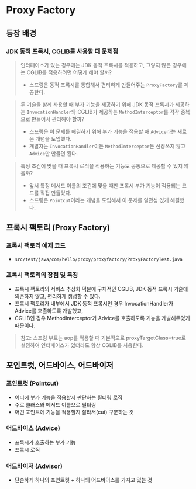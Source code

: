 # Proxy Factory

## 등장 배경
### JDK 동적 프록시, CGLIB를 사용할 때 문제점
> 인터페이스가 있는 경우에는 JDK 동적 프록시를 적용하고, 그렇지 않은 경우에는 CGLIB를 적용하려면 어떻게 해야 할까?
> - 스프링은 동적 프록시를 통합해서 편리하게 만들어주는 `ProxyFactory`를 제공한다.

> 두 기술을 함께 사용할 때 부가 기능을 제공하기 위해 JDK 동적 프록시가 제공하는 `InvocationHandler`와 CGLIB가 제공하는 `MethodInterceptor`를
  각각 중복으로 만들어서 관리해야 할까?
> - 스프링은 이 문제를 해결하기 위해 부가 기능을 적용할 때 `Advice`라는 새로운 개념을 도입했다.
> - 개발자는 `InvocationHandler`이든 `MethodInterceptor`든 신경쓰지 않고 `Advice`만 만들면 된다.

> 특정 조건에 맞을 때 프록시 로직을 적용하는 기능도 공통으로 제공할 수 있지 않을까?
> - 앞서 특정 메서드 이름의 조건에 맞을 때만 프록시 부가 기능이 적용되는 코드를 직접 만들었다.
> - 스프링은 `Pointcut`이라는 개념을 도입해서 이 문제를 일관성 있게 해결했다.

## 프록시 팩토리 (Proxy Factory)

### 프록시 팩토리 예제 코드
- `src/test/java/com/hello/proxy/proxyfactory/ProxyFactoryTest.java`

### 프록시 팩토리의 장점 및 특징
- 프록시 팩토리의 서비스 추상화 덕분에 구체적인 CGLIB, JDK 동적 프록시 기술에 의존하지 않고, 편리하게 생성할 수 있다.
- 프록시 팩토리가 내부에서 JDK 동적 프록시인 경우 InvocationHandler가 Advice를 호출하도록 개발했고,
- CGLIB인 경우 MethodInterceptor가 Advice를 호출하도록 기능을 개발해두었기 때문이다.

> 참고: 스프링 부트는 aop를 적용할 때 기본적으로 proxyTargetClass=true로 설정하여 인터페이스가 있더라도 항상 CGLIB를 사용한다.

## 포인트컷, 어드바이스, 어드바이저

### 포인트컷 (Pointcut)
- 어디에 부가 기능을 적용할지 판단하는 필터링 로직
- 주로 클래스와 메서드 이름으로 필터링
- 어떤 포인트에 기능을 적용할지 잘라서(cut) 구분하는 것

### 어드바이스 (Advice)
- 프록시가 호출하는 부가 기능
- 프록시 로직

### 어드바이저 (Advisor)
- 단순하게 하나의 포인트컷 + 하나의 어드바이스를 가지고 있는 것


